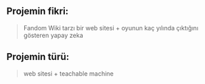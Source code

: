 ## Projemin fikri:
> Fandom Wiki tarzı bir web sitesi + oyunun kaç yılında çıktığını gösteren yapay zeka
## Projemin türü:
> web sitesi + teachable machine
